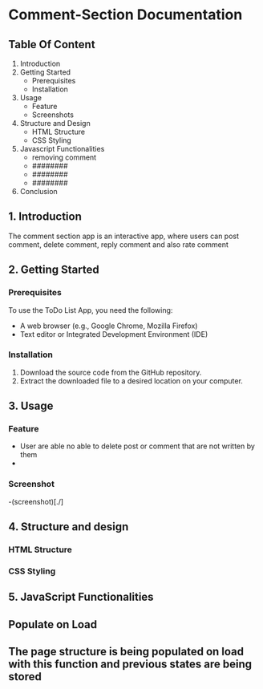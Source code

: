 # Comment-Section Documentation

## Table Of Content

1. Introduction
2. Getting Started
    - Prerequisites
    - Installation
3. Usage
    - Feature 
    - Screenshots 
4. Structure and Design
    - HTML Structure
    - CSS Styling
5. Javascript Functionalities
    - removing comment
    - ########
    - ########
    - ########
6. Conclusion



## 1. Introduction
The comment section app is an interactive app, where users can post comment, delete comment, reply comment and also rate comment


## 2. Getting Started
### Prerequisites
To use the ToDo List App, you need the following:
- A web browser (e.g., Google Chrome, Mozilla Firefox)
- Text editor or Integrated Development Environment (IDE)

### Installation
1. Download the source code from the GitHub repository.
2. Extract the downloaded file to a desired location on your computer.

## 3. Usage
### Feature
- User are able no able to delete post or comment that are not written by them
- 

### Screenshot
-(screenshot)[./]

## 4. Structure and design
### HTML Structure
### CSS Styling

## 5. JavaScript Functionalities
## Populate on Load
The page structure is being populated on load with this function and previous states are being stored
-